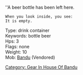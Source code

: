 ''A beer bottle has been left here.

`When you look inside, you see:`  
`It is empty.`

Type: drink container  
Keywords: bottle beer  
Hps: 3  
Flags: none  
Weight: 10  
Mob: [Bandu](Bandu "wikilink") (Vendored)  

[Category: Gear In House Of
Bandu](Category:_Gear_In_House_Of_Bandu "wikilink")
